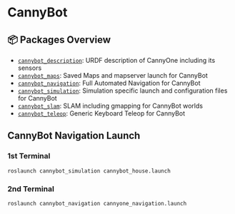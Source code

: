 # CannyBot

## :package: Packages Overview

- [`cannybot_description`](./cannybot_description): URDF description of CannyOne including its sensors
- [`cannybot_maps`](./cannybot_maps): Saved Maps and mapserver launch for CannyBot
- [`cannybot_navigation`](./cannybot_navigation): Full Automated Navigation for CannyBot
- [`cannybot_simulation`](./cannybot_simulation): Simulation specific launch and configuration files for CannyBot
- [`cannybot_slam`](./cannybot_slam): SLAM including gmapping for CannyBot worlds
- [`cannybot_teleop`](./cannybot_teleop): Generic Keyboard Teleop for CannyBot


## CannyBot Navigation Launch

### 1st Terminal
```console
roslaunch cannybot_simulation cannybot_house.launch 
```

### 2nd Terminal
```console
roslaunch cannybot_navigation cannyone_navigation.launch 
```